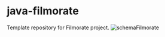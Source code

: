 # java-filmorate
Template repository for Filmorate project.
![schemaFilmorate](https://user-images.githubusercontent.com/92530639/183622135-4f60a07e-1a54-43b5-8222-d25f16988656.png)
